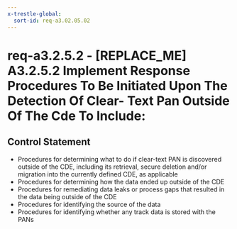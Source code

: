 ```yaml
---
x-trestle-global:
  sort-id: req-a3.02.05.02
---
```


# req-a3.2.5.2 - \[REPLACE_ME\] A3.2.5.2 Implement Response Procedures To Be Initiated Upon The Detection Of Clear- Text Pan Outside Of The Cde To Include:

## Control Statement

* Procedures for determining what to do if clear-text PAN is
discovered outside of the CDE, including its retrieval, secure deletion and/or
migration into the currently defined CDE, as applicable
* Procedures for determining how the data ended up outside of the CDE
* Procedures for remediating data leaks or process gaps that resulted in the data
being outside of the CDE
* Procedures for identifying the source of the data
* Procedures for identifying whether any track data is stored with the PANs
